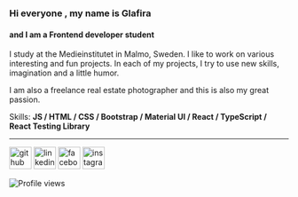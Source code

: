 

### Hi everyone  , my name is Glafira
#### and I am a Frontend developer student

I study at the Medieinstitutet in Malmo, Sweden. I like to work on various interesting and fun projects. In each of my projects, I try to use new skills, imagination and a little humor.

I am also a freelance real estate photographer and this is also my great passion.

Skills: **JS / HTML / CSS / Bootstrap / Material UI / React / TypeScript / React Testing Library**

---

[<img src='https://img.icons8.com/fluency/48/000000/github.png' alt='github' height='40'>](https://github.com/glafver)  [<img src='https://img.icons8.com/fluency/48/000000/linkedin.png' alt='linkedin' height='40'>](https://www.linkedin.com/in/glafver/)  [<img src='https://img.icons8.com/color/48/000000/facebook.png' alt='facebook' height='40'>](https://www.facebook.com/glafver)  [<img src='https://img.icons8.com/color/48/000000/instagram-new--v1.png' alt='instagram' height='40'>](https://www.instagram.com/glafver/)  

<!-- [![Top Langs](https://github-readme-stats.vercel.app/api/top-langs/?username=glafver)](https://github.com/anuraghazra/github-readme-stats) -->

![Profile views](https://gpvc.arturio.dev/glafver)




